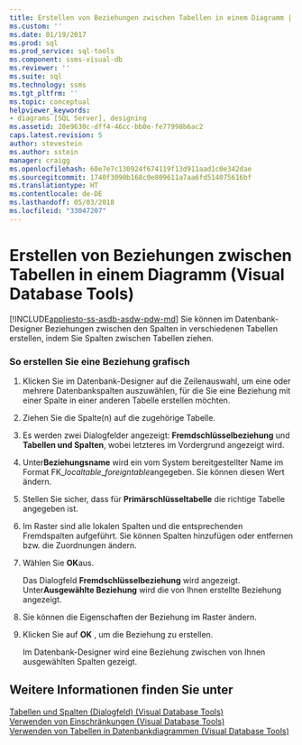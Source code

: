 ```yaml
---
title: Erstellen von Beziehungen zwischen Tabellen in einem Diagramm | Microsoft-Dokumentation
ms.custom: ''
ms.date: 01/19/2017
ms.prod: sql
ms.prod_service: sql-tools
ms.component: ssms-visual-db
ms.reviewer: ''
ms.suite: sql
ms.technology: ssms
ms.tgt_pltfrm: ''
ms.topic: conceptual
helpviewer_keywords:
- diagrams [SQL Server], designing
ms.assetid: 28e9630c-dff4-46cc-bb0e-fe77998b6ac2
caps.latest.revision: 5
author: stevestein
ms.author: sstein
manager: craigg
ms.openlocfilehash: 60e7e7c130924f674119f13d911aad1c0e342dae
ms.sourcegitcommit: 1740f3090b168c0e809611a7aa6fd514075616bf
ms.translationtype: HT
ms.contentlocale: de-DE
ms.lasthandoff: 05/03/2018
ms.locfileid: "33047207"
---
```

# <a name="create-relationships-between-tables-on-a-diagram-visual-database-tools"></a>Erstellen von Beziehungen zwischen Tabellen in einem Diagramm (Visual Database Tools)
[!INCLUDE[appliesto-ss-asdb-asdw-pdw-md](../../includes/appliesto-ss-asdb-asdw-pdw-md.md)]
Sie können im Datenbank-Designer Beziehungen zwischen den Spalten in verschiedenen Tabellen erstellen, indem Sie Spalten zwischen Tabellen ziehen.  
  
### <a name="to-create-a-relationship-graphically"></a>So erstellen Sie eine Beziehung grafisch  
  
1.  Klicken Sie im Datenbank-Designer auf die Zeilenauswahl, um eine oder mehrere Datenbankspalten auszuwählen, für die Sie eine Beziehung mit einer Spalte in einer anderen Tabelle erstellen möchten.  
  
2.  Ziehen Sie die Spalte(n) auf die zugehörige Tabelle.  
  
3.  Es werden zwei Dialogfelder angezeigt: **Fremdschlüsselbeziehung** und **Tabellen und Spalten**, wobei letzteres im Vordergrund angezeigt wird.  
  
4.  Unter**Beziehungsname** wird ein vom System bereitgestellter Name im Format FK_*localtable*_*foreigntable*angegeben. Sie können diesen Wert ändern.  
  
5.  Stellen Sie sicher, dass für **Primärschlüsseltabelle** die richtige Tabelle angegeben ist.  
  
6.  Im Raster sind alle lokalen Spalten und die entsprechenden Fremdspalten aufgeführt. Sie können Spalten hinzufügen oder entfernen bzw. die Zuordnungen ändern.  
  
7.  Wählen Sie **OK**aus.  
  
    Das Dialogfeld **Fremdschlüsselbeziehung** wird angezeigt. Unter**Ausgewählte Beziehung** wird die von Ihnen erstellte Beziehung angezeigt.  
  
8.  Sie können die Eigenschaften der Beziehung im Raster ändern.  
  
9. Klicken Sie auf **OK** , um die Beziehung zu erstellen.  
  
    Im Datenbank-Designer wird eine Beziehung zwischen von Ihnen ausgewählten Spalten gezeigt.  
  
## <a name="see-also"></a>Weitere Informationen finden Sie unter  
[Tabellen und Spalten (Dialogfeld) &#40;Visual Database Tools&#41;](../../ssms/visual-db-tools/tables-and-columns-dialog-box-visual-database-tools.md)  
[Verwenden von Einschränkungen (Visual Database Tools)](http://msdn.microsoft.com/en-us/637098af-2567-48f8-90f4-b41df059833e)  
[Verwenden von Tabellen in Datenbankdiagrammen &#40;Visual Database Tools&#41;](../../ssms/visual-db-tools/work-with-tables-in-database-diagram-visual-database-tools.md)  
  
